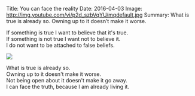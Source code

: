 Title: You can face the reality
Date: 2016-04-03
Image: http://img.youtube.com/vi/p2d_szbVqYU/mqdefault.jpg
Summary: What is true is already so. Owning up to it doesn’t make it worse.


If something is true I want to believe that it's true.  
If something is not true I want not to believe it.  
I do not want to be attached to false beliefs.  

![](http://img.youtube.com/vi/p2d_szbVqYU/maxresdefault.jpg)

What is true is already so.  
Owning up to it doesn't make it worse.  
Not being open about it doesn't make it go away.  
I can face the truth, because I am already living it.  



<!-- <style> -->
<!-- p {text-align:center;} -->
<!-- </style> -->
